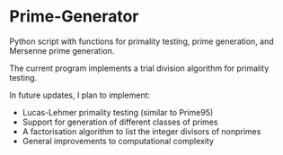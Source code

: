 # Prime-Generator
Python script with functions for primality testing, prime generation, and Mersenne prime generation.

The current program implements a trial division algorithm for primality testing.

In future updates, I plan to implement:
- Lucas-Lehmer primality testing (similar to Prime95)
- Support for generation of different classes of primes
- A factorisation algorithm to list the integer divisors of nonprimes
- General improvements to computational complexity
